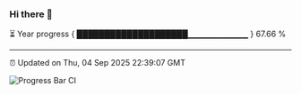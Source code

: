 ### Hi there 👋

⏳ Year progress { ████████████████████▁▁▁▁▁▁▁▁▁▁ } 67.66 %

---

⏰ Updated on Thu, 04 Sep 2025 22:39:07 GMT

![Progress Bar CI](https://github.com/IshwaranRudhara/GIT-ACTION/workflows/Progress%20Bar%20CI/badge.svg)
